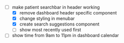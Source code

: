 - [ ] make patient searchbar in header working
    - [x] remove dashboard header specific component
    - [x] change styling in menubar
    - [x] create search suggestions component
    - [ ] show most recently used first

- [ ] show time from 9am to 11pm in dashboard calendar